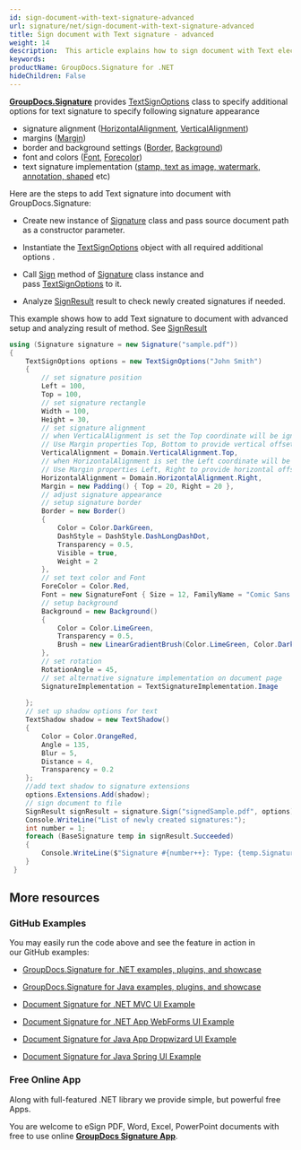 ```yaml
---
id: sign-document-with-text-signature-advanced
url: signature/net/sign-document-with-text-signature-advanced
title: Sign document with Text signature - advanced
weight: 14
description:  This article explains how to sign document with Text electronic signatures using advanced options with GroupDocs.Signature API.
keywords: 
productName: GroupDocs.Signature for .NET
hideChildren: False
---
```

[**GroupDocs.Signature**](https://products.groupdocs.com/signature/net) provides [TextSignOptions](https://apireference.groupdocs.com/net/signature/groupdocs.signature.options/textsignoptions) class to specify additional options for text signature to specify following signature appearance

*   signature alignment ([HorizontalAlignment](https://apireference.groupdocs.com/net/signature/groupdocs.signature.options/textsignoptions/properties/horizontalalignment), [VerticalAlignment](https://apireference.groupdocs.com/net/signature/groupdocs.signature.options/textsignoptions/properties/verticalalignment))
*   margins ([Margin](https://apireference.groupdocs.com/net/signature/groupdocs.signature.options/textsignoptions/properties/margin))
*   border and background settings ([Border,](https://apireference.groupdocs.com/net/signature/groupdocs.signature.options/textsignoptions/properties/border) [Background](https://apireference.groupdocs.com/net/signature/groupdocs.signature.options/textsignoptions/properties/background))
*   font and colors ([Font](https://apireference.groupdocs.com/net/signature/groupdocs.signature.options/textsignoptions/properties/font), [Forecolor](https://apireference.groupdocs.com/net/signature/groupdocs.signature.options/qrcodesignoptions/properties/forecolor))
*   text signature implementation ([stamp, text as image, watermark, annotation, shaped](https://apireference.groupdocs.com/net/signature/groupdocs.signature.options/textsignoptions/properties/signatureimplementation) etc)

Here are the steps to add Text signature into document with GroupDocs.Signature:

*   Create new instance of [Signature](https://apireference.groupdocs.com/net/signature/groupdocs.signature/signature) class and pass source document path as a constructor parameter.
    
*   Instantiate the [TextSignOptions](https://apireference.groupdocs.com/net/signature/groupdocs.signature.options/textsignoptions) object with all required additional options .
    
*   Call [Sign](https://apireference.groupdocs.com/net/signature/groupdocs.signature/signature/methods/sign) method of [Signature](https://apireference.groupdocs.com/net/signature/groupdocs.signature/signature) class instance and pass [TextSignOptions](https://apireference.groupdocs.com/net/signature/groupdocs.signature.options/textsignoptions) to it.  
    
*   Analyze [SignResult](https://apireference.groupdocs.com/net/signature/groupdocs.signature.domain/signresult) result to check newly created signatures if needed.  
      
    

This example shows how to add Text signature to document with advanced setup and analyzing result of method. See [SignResult](https://apireference.groupdocs.com/net/signature/groupdocs.signature.domain/signresult)

```csharp
using (Signature signature = new Signature("sample.pdf"))
{
    TextSignOptions options = new TextSignOptions("John Smith")
    {
        // set signature position 
        Left = 100,
        Top = 100,
        // set signature rectangle
        Width = 100,
        Height = 30,
        // set signature alignment
        // when VerticalAlignment is set the Top coordinate will be ignored. 
        // Use Margin properties Top, Bottom to provide vertical offset
        VerticalAlignment = Domain.VerticalAlignment.Top,
        // when HorizontalAlignment is set the Left coordinate will be ignored. 
        // Use Margin properties Left, Right to provide horizontal offset
        HorizontalAlignment = Domain.HorizontalAlignment.Right,
        Margin = new Padding() { Top = 20, Right = 20 },
        // adjust signature appearance
        // setup signature border
        Border = new Border()
        {
            Color = Color.DarkGreen,
            DashStyle = DashStyle.DashLongDashDot,
            Transparency = 0.5,
            Visible = true,
            Weight = 2
        },
        // set text color and Font
        ForeColor = Color.Red,
        Font = new SignatureFont { Size = 12, FamilyName = "Comic Sans MS" },
        // setup background
        Background = new Background()
        {
            Color = Color.LimeGreen,
            Transparency = 0.5,
            Brush = new LinearGradientBrush(Color.LimeGreen, Color.DarkGreen)
        },
        // set rotation
        RotationAngle = 45,
        // set alternative signature implementation on document page
        SignatureImplementation = TextSignatureImplementation.Image
        
    };
    // set up shadow options for text
    TextShadow shadow = new TextShadow()
    {
        Color = Color.OrangeRed,
        Angle = 135,
        Blur = 5,
        Distance = 4,
        Transparency = 0.2
    };
    //add text shadow to signature extensions
    options.Extensions.Add(shadow);
    // sign document to file
    SignResult signResult = signature.Sign("signedSample.pdf", options);
    Console.WriteLine("List of newly created signatures:");
    int number = 1;
    foreach (BaseSignature temp in signResult.Succeeded)
    {
        Console.WriteLine($"Signature #{number++}: Type: {temp.SignatureType} Id:{temp.SignatureId}, Location: {temp.Left}x{temp.Top}. Size: {temp.Width}x{temp.Height}");
    }
 }
```

## More resources

### GitHub Examples 

You may easily run the code above and see the feature in action in our GitHub examples:

*   [GroupDocs.Signature for .NET examples, plugins, and showcase](https://github.com/groupdocs-signature/GroupDocs.Signature-for-.NET)
    
*   [GroupDocs.Signature for Java examples, plugins, and showcase](https://github.com/groupdocs-signature/GroupDocs.Signature-for-Java)
    
*   [Document Signature for .NET MVC UI Example](https://github.com/groupdocs-signature/GroupDocs.Signature-for-.NET-MVC) 
    
*   [Document Signature for .NET App WebForms UI Example](https://github.com/groupdocs-signature/GroupDocs.Signature-for-.NET-WebForms)
    
*   [Document Signature for Java App Dropwizard UI Example](https://github.com/groupdocs-signature/GroupDocs.Signature-for-Java-Dropwizard)
    
*   [Document Signature for Java Spring UI Example](https://github.com/groupdocs-signature/GroupDocs.Signature-for-Java-Spring)
    

### Free Online App 

Along with full-featured .NET library we provide simple, but powerful free Apps.

You are welcome to eSign PDF, Word, Excel, PowerPoint documents with free to use online **[GroupDocs Signature App](https://products.groupdocs.app/signature)**.
